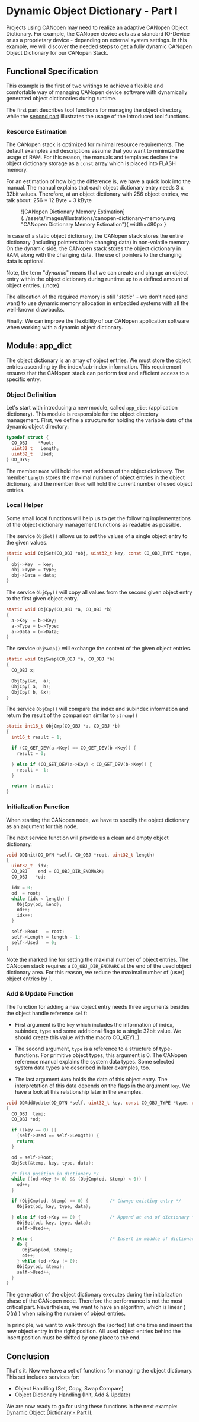 # Dynamic Object Dictionary - Part I

Projects using CANopen may need to realize an adaptive CANopen Object Dictionary. For example, the CANopen device acts as a standard IO-Device or as a proprietary device - depending on external system settings. In this example, we will discover the needed steps to get a fully dynamic CANopen Object Dictionary for our CANopen Stack.

## Functional Specification

This example is the first of two writings to achieve a flexible and comfortable way of managing CANopen device software with dynamically generated object dictionaries during runtime.

The first part describes tool functions for managing the object directory, while the [second part](/examples/use-dynamic-object-dictionary) illustrates the usage of the introduced tool functions.


### Resource Estimation

The CANopen stack is optimized for minimal resource requirements. The default examples and descriptions assume that you want to minimize the usage of RAM. For this reason, the manuals and templates declare the object dictionary storage as a `const` array which is placed into FLASH memory.

For an estimation of how big the difference is, we have a quick look into the manual. The manual explains that each object dictionary entry needs 3 x 32bit values. Therefore, at an object dictionary with 256 object entries, we talk about: 256 * 12 Byte = 3 kByte

<figure markdown>
  ![CANopen Dictionary Memory Estimation](../assets/images/illustrations/canopen-dictionary-memory.svg "CANopen Dictionary Memory Estimation"){ width=480px }
</figure>

In case of a static object dictionary, the CANopen stack stores the entire dictionary (including pointers to the changing data) in non-volatile memory. On the dynamic side, the CANopen stack stores the object dictionary in RAM, along with the changing data. The use of pointers to the changing data is optional.

Note, the term "*dynamic*" means that we can create and change an object entry within the object dictionary during runtime up to a defined amount of object entries.
{.note}

The allocation of the required memory is still "*static*" - we don't need (and want) to use dynamic memory allocation in embedded systems with all the well-known drawbacks.

Finally: We can improve the flexibility of our CANopen application software when working with a dynamic object dictionary.

## Module: app_dict

The object dictionary is an array of object entries. We must store the object entries ascending by the index/sub-index information. This requirement ensures that the CANopen stack can perform fast and efficient access to a specific entry.


### Object Definition

Let's start with introducing a new module, called `app_dict` (application dictionary). This module is responsible for the object directory management. First, we define a structure for holding the variable data of the dynamic object directory:

```c
typedef struct {
  CO_OBJ    *Root;
  uint32_t   Length;
  uint32_t   Used;
} OD_DYN;
```

The member `Root` will hold the start address of the object dictionary. The member `Length` stores the maximal number of object entries in the object dictionary, and the member `Used` will hold the current number of used object entries.


### Local Helper

Some small local functions will help us to get the following implementations of the object dictionary management functions as readable as possible.

The service `ObjSet()` allows us to set the values of a single object entry to the given values.

```c
static void ObjSet(CO_OBJ *obj, uint32_t key, const CO_OBJ_TYPE *type, uintptr_t data)
{
  obj->Key  = key;
  obj->Type = type;
  obj->Data = data;
}
```

The service `ObjCpy()` will copy all values from the second given object entry to the first given object entry.

```c
static void ObjCpy(CO_OBJ *a, CO_OBJ *b)
{
  a->Key  = b->Key;
  a->Type = b->Type;
  a->Data = b->Data;
}
```

The service `ObjSwap()` will exchange the content of the given object entries.

```c
static void ObjSwap(CO_OBJ *a, CO_OBJ *b)
{
  CO_OBJ x;

  ObjCpy(&x,  a);
  ObjCpy( a,  b);
  ObjCpy( b, &x);
}
```

The service `ObjCmp()` will compare the index and subindex information and return the result of the comparison similar to `strcmp()`

```c
static int16_t ObjCmp(CO_OBJ *a, CO_OBJ *b)
{
  int16_t result = 1;

  if (CO_GET_DEV(a->Key) == CO_GET_DEV(b->Key)) {
    result = 0;

  } else if (CO_GET_DEV(a->Key) < CO_GET_DEV(b->Key)) {
    result = -1;
  }

  return (result);
}
```


### Initialization Function

When starting the CANopen node, we have to specify the object dictionary as an argument for this node.

The next service function will provide us a clean and empty object dictionary.

```c
void ODInit(OD_DYN *self, CO_OBJ *root, uint32_t length)
{
  uint32_t  idx;
  CO_OBJ    end = CO_OBJ_DIR_ENDMARK;
  CO_OBJ   *od;

  idx = 0;
  od  = root;
  while (idx < length) {
    ObjCpy(od, &end);
    od++;
    idx++;
  }

  self->Root   = root;
  self->Length = length - 1;
  self->Used   = 0;
}
```

Note the marked line for setting the maximal number of object entries. The CANopen stack requires a `CO_OBJ_DIR_ENDMARK` at the end of the used object dictionary area. For this reason, we reduce the maximal number of (user) object entries by 1.


### Add & Update Function

The function for adding a new object entry needs three arguments besides the object handle reference `self`:

- First argument is the `key` which includes the information of index, subindex, type and some additional flags to a single 32bit value. We should create this value with the macro CO_KEY(..).

- The second argument, `type`  is a reference to a structure of type-functions. For primitive object types, this argument is 0. The CANopen reference manual explains the system data types. Some selected system data types are described in later examples, too.

- The last argument `data` holds the data of this object entry. The interpretation of this data depends on the flags in the argument `key`. We have a look at this relationship later in the examples.

```c
void ODAddUpdate(OD_DYN *self, uint32_t key, const CO_OBJ_TYPE *type, uintptr_t data)
{
  CO_OBJ  temp;
  CO_OBJ *od;

  if ((key == 0) ||
    (self->Used == self->Length)) {
    return;
  }

  od = self->Root;
  ObjSet(&temp, key, type, data);

  /* find position in dictionary */
  while ((od->Key != 0) && (ObjCmp(od, &temp) < 0)) {
    od++;
  }

  if (ObjCmp(od, &temp) == 0) {        /* Change existing entry */
    ObjSet(od, key, type, data);

  } else if (od->Key == 0) {           /* Append at end of dictionary */
    ObjSet(od, key, type, data);
    self->Used++;

  } else {                             /* Insert in middle of dictionary */
    do {
      ObjSwap(od, &temp);
      od++;
    } while (od->Key != 0);
    ObjCpy(od, &temp);
    self->Used++;
  }
}
```

The generation of the object dictionary executes during the initialization phase of the CANopen node. Therefore the performance is not the most critical part. Nevertheless, we want to have an algorithm, which is linear ( O(n) ) when raising the number of object entries.

In principle, we want to walk through the (sorted) list one time and insert the new object entry in the right position. All used object entries behind the insert position must be shifted by one place to the end.


## Conclusion

That's it. Now we have a set of functions for managing the object dictionary. This set includes services for:

* Object Handling (Set, Copy, Swap Compare)
* Object Dictionary Handling (Init, Add & Update)

We are now ready to go for using these functions in the next example: [Dynamic Object Dictionary - Part II](/examples/use-dynamic-object-dictionary).
